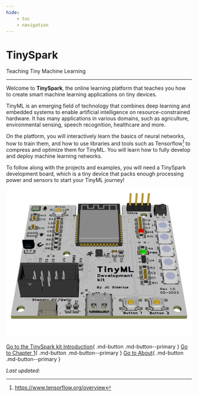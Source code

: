 ```yaml
---
hide: 
    - toc
    - navigation
---
```


<style> .md-footer__inner:not([hidden]) { display: none } </style>
<!-- <style> .md-footer__link--prev:not([hidden]) { display: none } </style> -->
<!-- <style> .md-footer__link--next:not([hidden]) { display: none } </style> -->

# TinySpark

 Teaching Tiny Machine Learning

---

Welcome to **TinySpark**, the online learning platform that teaches you how to create smart machine learning applications on tiny devices. 

TinyML is an emerging field of technology that combines deep learning and embedded systems to enable artificial intelligence on resource-constrained hardware. It has many applications in various domains, such as agriculture, environmental sensing, speech recognition, healthcare and more.

On the platform, you will interactively learn the basics of neural networks, how to train them, and how to use libraries and tools such as Tensorflow[^1] to compress and optimize them for TinyML. You will learn how to fully develop and deploy machine learning networks.

To follow along with the projects and examples, you will need a TinySpark development board, which is a tiny device that packs enough processing power and sensors to start your TinyML journey!

![TinyML development baord](assets/images/devboard.png)

[Go to the TinySpark kit Introduction](https://j-siderius.github.io/TinySpark/kit/introduction/){ .md-button .md-button--primary }
[Go to Chapter 1](https://j-siderius.github.io/TinySpark/chapter1/introduction/){ .md-button .md-button--primary }
[Go to About](https://j-siderius.github.io/TinySpark/about/project/){ .md-button .md-button--primary }

<!-- sources -->
[^1]:<https://www.tensorflow.org/overview>

<!-- Last updated timestamp -->
<script>fetch("https://api.github.com/repos/j-siderius/TinySpark/actions/runs?per_page=10").then((e=>e.json())).then((e=>{for(let t of e.workflow_runs)if("pages build and deployment"==t.name&&"success"==t.conclusion){datetime=new Date(t.updated_at),document.getElementById("lastupdate").innerHTML=datetime.toLocaleString("en-GB",{timeZone:"CET"});break}}));</script>
<i>Last updated: <span id=lastupdate></span></i>